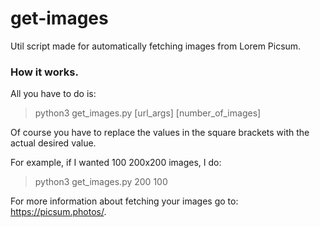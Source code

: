 # get-images

Util script made for automatically fetching images from Lorem Picsum.

### How it works.
All you have to do is:
> python3 get_images.py [url_args] [number_of_images]

Of course you have to replace the values in the square brackets with the actual desired value.

For example, if I wanted 100 200x200 images, I do:
> python3 get_images.py 200 100

For more information about fetching your images go to: https://picsum.photos/.
